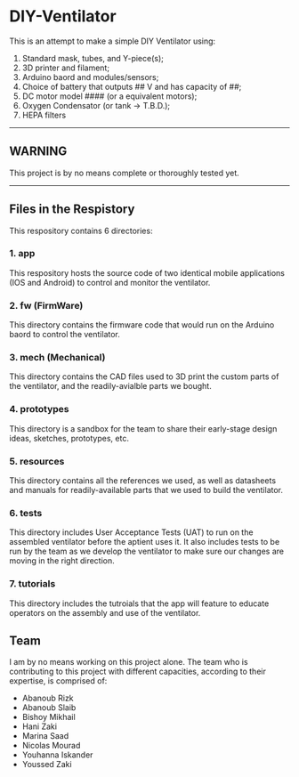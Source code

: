 # DIY-Ventilator
This is an attempt to make a simple DIY Ventilator using:
1. Standard mask, tubes, and Y-piece(s);
2. 3D printer and filament;
3. Arduino baord and modules/sensors;
4. Choice of battery that outputs ## V and has capacity of ##;
5. DC motor model #### (or a equivalent motors);
6. Oxygen Condensator (or tank -> T.B.D.);
7. HEPA filters

***
## WARNING
This project is by no means complete or thoroughly tested yet.
***

## Files in the Respistory
This respository contains 6 directories:
### 1. app
This respository hosts the source code of two identical mobile applications (IOS and Android) to control and monitor the ventilator.
### 2. fw (FirmWare)
This directory contains the firmware code that would run on the Arduino baord to control the ventilator.
### 3. mech (Mechanical)
This directory contains the CAD files used to 3D print the custom parts of the ventilator, and the readily-avialble parts we bought.
### 4. prototypes
This directory is a sandbox for the team to share their early-stage design ideas, sketches, prototypes, etc.
### 5. resources
This directory contains all the references we used, as well as datasheets and manuals for readily-available parts that we used to build the ventilator.
### 6. tests
This directory includes User Acceptance Tests (UAT) to run on the assembled ventilator before the aptient uses it. It also includes tests to be run by the team as we develop the ventilator to make sure our changes are moving in the right direction.
### 7. tutorials
This directory includes the tutroials that the app will feature to educate operators on the assembly and use of the ventilator.

## Team
I am by no means working on this project alone. The team who is contributing to this project with different capacities, according to their expertise, is comprised of:
* Abanoub Rizk
* Abanoub Slaib 
* Bishoy Mikhail
* Hani Zaki
* Marina Saad
* Nicolas Mourad
* Youhanna Iskander
* Youssed Zaki